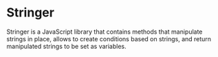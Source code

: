 Stringer
========

Stringer is a JavaScript library that contains methods that manipulate strings in place, allows to create conditions based on strings, and return manipulated strings to be set as variables.
